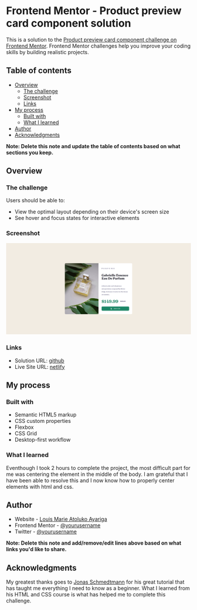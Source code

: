 # Frontend Mentor - Product preview card component solution

This is a solution to the [Product preview card component challenge on Frontend Mentor](https://www.frontendmentor.io/challenges/product-preview-card-component-GO7UmttRfa). Frontend Mentor challenges help you improve your coding skills by building realistic projects.

## Table of contents

- [Overview](#overview)
  - [The challenge](#the-challenge)
  - [Screenshot](#screenshot)
  - [Links](#links)
- [My process](#my-process)
  - [Built with](#built-with)
  - [What I learned](#what-i-learned)
- [Author](#author)
- [Acknowledgments](#acknowledgments)

**Note: Delete this note and update the table of contents based on what sections you keep.**

## Overview

### The challenge

Users should be able to:

- View the optimal layout depending on their device's screen size
- See hover and focus states for interactive elements

### Screenshot

![img](soution-images/solution_desktop.png)

### Links

- Solution URL: [github](https://github.com/almamarie/HTML-CSS-frontend-mentor-product-review-site.git)
- Live Site URL: [netlify](https://marieloumar-product-review.netlify.app/)

## My process

### Built with

- Semantic HTML5 markup
- CSS custom properties
- Flexbox
- CSS Grid
- Desktop-first workflow

### What I learned

Eventhough I took 2 hours to complete the project, the most difficult part for me was centering the element in the middle of the body. I am grateful that I have been able to resolve this and I now know how to properly center elements with html and css.

## Author

- Website - [Louis Marie Atoluko Ayariga](www.linkedin.com/in/marieloumar)
- Frontend Mentor - [@yourusername](https://www.frontendmentor.io/profile/yourusername)
- Twitter - [@yourusername](https://www.twitter.com/yourusername)

**Note: Delete this note and add/remove/edit lines above based on what links you'd like to share.**

## Acknowledgments

My greatest thanks goes to [Jonas Schmedtmann](https://codingheroes.io/) for his great tutorial that has taught me everything I need to know as a beginner. What I learned from his HTML and CSS course is what has helped me to complete this challenge.
